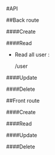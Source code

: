 
#API

##Back route

####Create

####Read
- Read all user :

    /user


####Update

####Delete

##Front route

####Create

####Read

####Update

####Delete